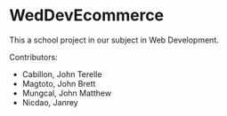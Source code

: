 # WedDevEcommerce

This a school project in our subject in Web Development.

Contributors:
- Cabillon, John Terelle
- Magtoto, John Brett
- Mungcal, John Matthew
- Nicdao, Janrey